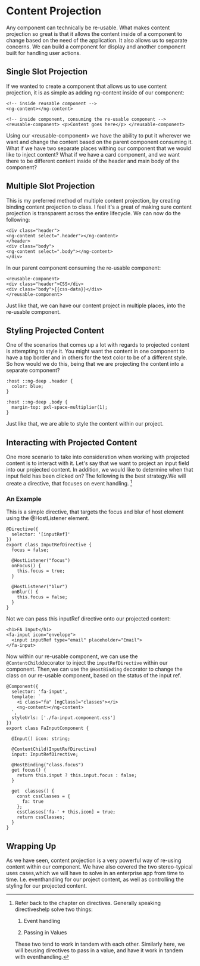  Content Projection 
===================

Any component can technically be re-usable. What makes content
projection so great is that it allows the content inside of a component
to change based on the need of the application. It also allows us to
separate concerns. We can build a component for display and another
component built for handling user actions.

 Single Slot Projection 
-----------------------

If we wanted to create a component that allows us to use content
projection, it is as simple as adding ng-content inside of our
component:

    <!-- inside reusable component -->
    <ng-content></ng-content>

    <!-- inside component, consuming the re-usable component -->
    <reusable-component> <p>Content goes here</p> </reusable-component>

Using our \<reusable-component\> we have the ability to put it wherever
we want and change the content based on the parent component consuming
it. What if we have two separate places withing our component that we
would like to inject content? What if we have a card component, and we
want there to be different content inside of the header and main body of
the component?

 Multiple Slot Projection 
-------------------------

This is my preferred method of multiple content projection, by creating
binding content projection to class. I feel it's a great of making sure
content projection is transparent across the entire lifecycle. We can
now do the following:

    <div class="header">
    <ng-content select=".header"></ng-content>
    </header>
    <div class="body">
    <ng-content select=".body"></ng-content>
    </div>

In our parent component consuming the re-usable component:

    <reusable-component>
    <div class="header">CSS</div>
    <div class="body">{{css-data}}</div>
    </reusable-component>

Just like that, we can have our content project in multiple places, into
the re-usable component.

Styling Projected Content
-------------------------

One of the scenarios that comes up a lot with regards to projected
content is attempting to style it. You might want the content in one
component to have a top border and in others for the text color to be of
a different style. So how would we do this, being that we are projecting
the content into a separate component?

    :host ::ng-deep .header {
      color: blue;
    }

    :host ::ng-deep .body {
      margin-top: pxl-space-multiplier(1);
    }

Just like that, we are able to style the content within our project.

 Interacting with Projected Content 
-----------------------------------

One more scenario to take into consideration when working with projected
content is to interact with it. Let's say that we want to project an
input field into our projected content. In addition, we would like to
determine when that input field has been clicked on? The following is
the best strategy.We will create a directive, that focuses on event
handling. [^1]

###  An Example 

This is a simple directive, that targets the focus and blur of host
element using the \@HostListener element.

    @Directive({
      selector: '[inputRef]'
    })
    export class InputRefDirective {
      focus = false;

      @HostListener("focus")
      onFocus() {
        this.focus = true;
      }

      @HostListener("blur")
      onBlur() {
        this.focus = false;
      }
    }

Not we can pass this inputRef directive onto our projected content:

    <h1>FA Input</h1>
    <fa-input icon="envelope">
      <input inputRef type="email" placeholder="Email">
    </fa-input>

Now within our re-usable component, we can use the
`@ContentChild`decorator to inject the `inputRefDirective` within our
component. Then,we can use the `@HostBinding` decorator to change the
class on our re-usable component, based on the status of the input ref.

    @Component({
      selector: 'fa-input',
      template: `
        <i class="fa" [ngClass]="classes"></i>
        <ng-content></ng-content>
      `,
      styleUrls: ['./fa-input.component.css']
    })
    export class FaInputComponent {

      @Input() icon: string;

      @ContentChild(InputRefDirective)
      input: InputRefDirective;

      @HostBinding("class.focus")
      get focus() {
        return this.input ? this.input.focus : false;
      }

      get  classes() {
        const cssClasses = {
          fa: true
        };
        cssClasses['fa-' + this.icon] = true;
        return cssClasses;
      }
    }

 Wrapping Up 
------------

As we have seen, content projection is a very powerful way of re-using
content within our component. We have also covered the two
stereo-typical uses cases,which we will have to solve in an enterprise
app from time to time. I.e. eventhandling for our project content, as
well as controlling the styling for our projected content.

[^1]: Refer back to the chapter on directives. Generally speaking
    directiveshelp solve two things:

    1.  Event handling

    2.  Passing in Values

    These two tend to work in tandem with each other. Similarly here, we
    will beusing directives to pass in a value, and have it work in
    tandem with eventhandling.
